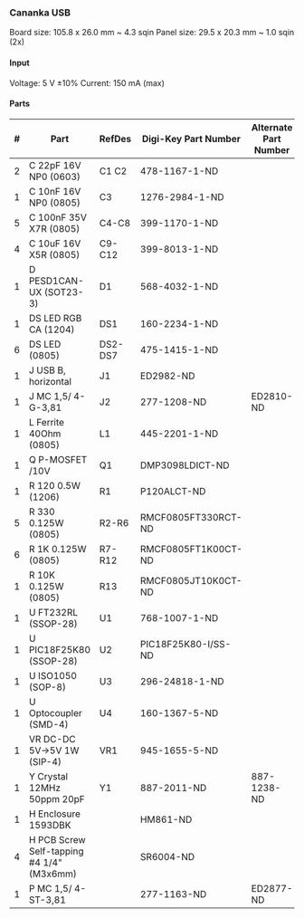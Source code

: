 ### Cananka USB ###

Board size: 105.8 x 26.0 mm ~ 4.3 sqin
Panel size: 29.5 x 20.3 mm ~ 1.0 sqin (2x)


#### Input ####

Voltage: 5 V ±10%
Current: 150 mA (max)


#### Parts ####

|  # | Part                                      | RefDes  | Digi-Key Part Number       | Alternate Part Number      |
|---:|-------------------------------------------|---------|----------------------------|----------------------------|
|  2 | C 22pF 16V NP0 (0603)                     | C1 C2   | 478-1167-1-ND              |                            |
|  1 | C 10nF 16V NP0 (0805)                     | C3      | 1276-2984-1-ND             |                            |
|  5 | C 100nF 35V X7R (0805)                    | C4-C8   | 399-1170-1-ND              |                            |
|  4 | C 10uF 16V X5R (0805)                     | C9-C12  | 399-8013-1-ND              |                            |
|  1 | D PESD1CAN-UX (SOT23-3)                   | D1      | 568-4032-1-ND              |                            |
|  1 | DS LED RGB CA (1204)                      | DS1     | 160-2234-1-ND              |                            |
|  6 | DS LED (0805)                             | DS2-DS7 | 475-1415-1-ND              |                            |
|  1 | J USB B, horizontal                       | J1      | ED2982-ND                  |                            |
|  1 | J MC 1,5/ 4-G-3,81                        | J2      | 277-1208-ND                | ED2810-ND                  |
|  1 | L Ferrite 40Ohm (0805)                    | L1      | 445-2201-1-ND              |                            |
|  1 | Q P-MOSFET /10V                           | Q1      | DMP3098LDICT-ND            |                            |
|  1 | R 120 0.5W (1206)                         | R1      | P120ALCT-ND                |                            |
|  5 | R 330 0.125W (0805)                       | R2-R6   | RMCF0805FT330RCT-ND        |                            |
|  6 | R 1K 0.125W (0805)                        | R7-R12  | RMCF0805FT1K00CT-ND        |                            |
|  1 | R 10K 0.125W (0805)                       | R13     | RMCF0805JT10K0CT-ND        |                            |
|  1 | U FT232RL (SSOP-28)                       | U1      | 768-1007-1-ND              |                            |
|  1 | U PIC18F25K80 (SSOP-28)                   | U2      | PIC18F25K80-I/SS-ND        |                            |
|  1 | U ISO1050 (SOP-8)                         | U3      | 296-24818-1-ND             |                            |
|  1 | U Optocoupler (SMD-4)                     | U4      | 160-1367-5-ND              |                            |
|  1 | VR DC-DC 5V->5V 1W (SIP-4)                | VR1     | 945-1655-5-ND              |                            |
|  1 | Y Crystal 12MHz 50ppm 20pF                | Y1      | 887-2011-ND                | 887-1238-ND                |
|  1 | H Enclosure 1593DBK                       |         | HM861-ND                   |                            |
|  4 | H PCB Screw Self-tapping #4 1/4" (M3x6mm) |         | SR6004-ND                  |                            |
|  1 | P MC 1,5/ 4-ST-3,81                       |         | 277-1163-ND                | ED2877-ND                  |
